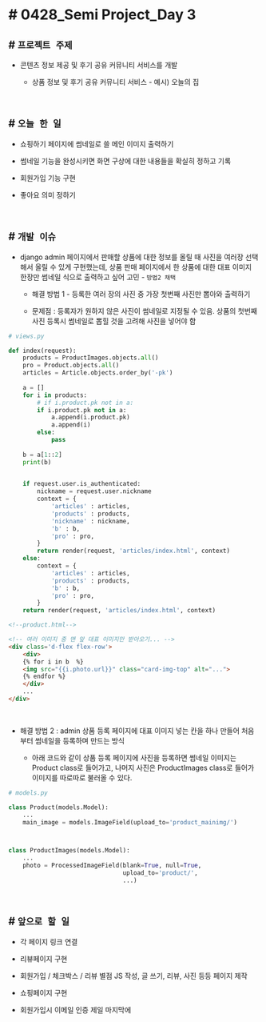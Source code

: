 # # 0428_Semi Project_Day 3

## # `프로젝트 주제`

- 콘텐츠 정보 제공 및 후기 공유 커뮤니티 서비스를 개발

    - 상품 정보 및 후기 공유 커뮤니티 서비스 - 예시) 오늘의 집

<br>

## # `오늘 한 일`

- 쇼핑하기 페이지에 썸네일로 쓸 메인 이미지 출력하기

- 썸네일 기능을 완성시키면 화면 구상에 대한 내용들을 확실히 정하고 기록

- 회원가입 기능 구현

- 좋아요 의미 정하기

<br>

## # `개발 이슈`

- django admin 페이지에서 판매할 상품에 대한 정보를 올릴 때 사진을 여러장 선택해서 올릴 수 있게 구현했는데, 상품 판매 페이지에서 한 상품에 대한 대표 이미지 한장만 썸네일 식으로 출력하고 싶어 고민 - `방법2 채택`
    
    - 해결 방법 1 - 등록한 여러 장의 사진 중 가장 첫번째 사진만 뽑아와 출력하기

    - 문제점 : 등록자가 원하지 않은 사진이 썸네일로 지정될 수 있음. 상품의 첫번째 사진 등록시 썸네일로 뽑힐 것을 고려해 사진을 넣어야 함 
```py
# views.py

def index(request):
    products = ProductImages.objects.all()
    pro = Product.objects.all()
    articles = Article.objects.order_by('-pk')
    
    a = []
    for i in products:
        # if i.product.pk not in a:
        if i.product.pk not in a:
            a.append(i.product.pk)
            a.append(i)
        else:
            pass
        
    b = a[1::2]
    print(b)
    

    if request.user.is_authenticated:
        nickname = request.user.nickname
        context = {
            'articles' : articles,
            'products' : products,
            'nickname' : nickname,
            'b' : b,
            'pro' : pro,
        }
        return render(request, 'articles/index.html', context)
    else:
        context = {
            'articles' : articles,
            'products' : products,
            'b' : b,
            'pro' : pro,
        }
    return render(request, 'articles/index.html', context)
```
```html
<!--product.html-->

<!-- 여러 이미지 중 맨 앞 대표 이미지만 받아오기... -->
<div class='d-flex flex-row'>
    <div>
    {% for i in b  %}
    <img src="{{i.photo.url}}" class="card-img-top" alt="...">
    {% endfor %}
    </div>
    ...
</div>
```

<br>

- 해결 방법 2 : admin 상품 등록 페이지에 대표 이미지 넣는 칸을 하나 만들어 처음부터 썸네일을 등록하며 만드는 방식  

    - 아래 코드와 같이 상품 등록 페이지에 사진을 등록하면 썸네일 이미지는 Product class로 들어가고, 나머지 사진은 ProductImages class로 들어가 이미지를 따로따로 불러올 수 있다.
```py
# models.py

class Product(models.Model):
    ...
    main_image = models.ImageField(upload_to='product_mainimg/')



class ProductImages(models.Model):
    ...
    photo = ProcessedImageField(blank=True, null=True,
                                upload_to='product/',
                                ...)
```

<br>

## # `앞으로 할 일`

- 각 페이지 링크 연결

- 리뷰페이지 구현

- 회원가입 / 체크박스 / 리뷰 별점 JS 작성, 글 쓰기, 리뷰, 사진 등등 페이지 제작

- 쇼핑페이지 구현

- 회원가입시 이메일 인증 제일 마지막에

